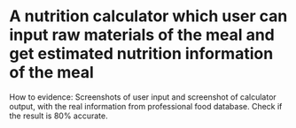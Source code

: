 # A nutrition calculator which user can input raw materials of the meal and get estimated nutrition information of the meal

How to evidence: Screenshots of user input and screenshot of calculator output, with the real information from professional food database. Check if the result is 80% accurate.
